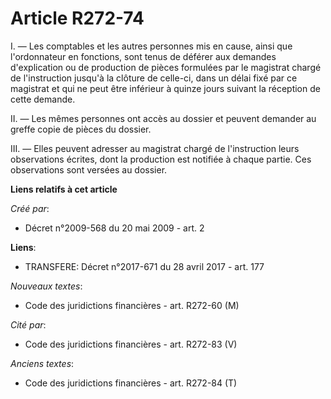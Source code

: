 # Article R272-74

I. ― Les comptables et les autres personnes mis en cause, ainsi que l'ordonnateur en fonctions, sont tenus de déférer aux
demandes d'explication ou de production de pièces formulées par le magistrat chargé de l'instruction jusqu'à la clôture de
celle-ci, dans un délai fixé par ce magistrat et qui ne peut être inférieur à quinze jours suivant la réception de cette
demande. 

II. ― Les mêmes personnes ont accès au dossier et peuvent demander au greffe copie de pièces du dossier. 

III. ― Elles peuvent adresser au magistrat chargé de l'instruction leurs observations écrites, dont la production est
notifiée à chaque partie. Ces observations sont versées au dossier.

**Liens relatifs à cet article**

_Créé par_:

  - Décret n°2009-568 du 20 mai 2009 - art. 2

**Liens**:

  - TRANSFERE: Décret n°2017-671 du 28 avril 2017 - art. 177

_Nouveaux textes_:

  - Code des juridictions financières - art. R272-60 (M)

_Cité par_:

  - Code des juridictions financières - art. R272-83 (V)

_Anciens textes_:

  - Code des juridictions financières - art. R272-84 (T)
